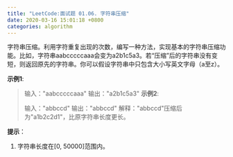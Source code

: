 ```yaml
---
title: "LeetCode:面试题 01.06. 字符串压缩"
date: 2020-03-16 15:01:18 +0800
categories: algorithm
---
```

字符串压缩。利用字符重复出现的次数，编写一种方法，实现基本的字符串压缩功能。比如，字符串aabcccccaaa会变为a2b1c5a3。若“压缩”后的字符串没有变短，则返回原先的字符串。你可以假设字符串中只包含大小写英文字母（a至z）。

**示例1**:
>
> 输入："aabcccccaaa"
> 输出："a2b1c5a3"
**示例2**:
>
> 输入："abbccd"
> 输出："abbccd"
> 解释："abbccd"压缩后为"a1b2c2d1"，比原字符串长度更长。

**提示**：

1. 字符串长度在[0, 50000]范围内。
